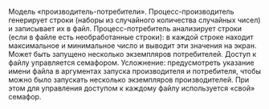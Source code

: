 Модель «производитель-потребители». Процесс-производитель
генерирует строки (наборы из случайного количества случайных чисел) и
записывает их в файл.
Процесс-потребитель анализирует строки (если в файле есть
необработанные строки): в каждой строке находит максимальное и
минимальное число и выводит эти значения на экран. Может быть запущено
несколько экземпляров потребителей.
Доступ к файлу управляется семафором.
Усложнение: предусмотреть указание имени файла в аргументах
запуска производителя и потребителя, чтобы можно было запускать
несколько экземпляров производителей. При этом для управления доступом
к каждому файлу используется «свой» семафор.